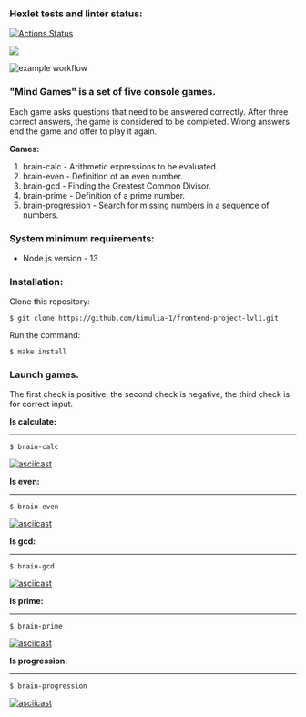 ### Hexlet tests and linter status:

[![Actions Status](https://github.com/kimulia-1/frontend-project-lvl1/workflows/hexlet-check/badge.svg)](https://github.com/kimulia-1/frontend-project-lvl1/actions)

<a href="https://codeclimate.com/github/codeclimate/codeclimate/maintainability"><img src="https://api.codeclimate.com/v1/badges/a99a88d28ad37a79dbf6/maintainability" /></a>

![example workflow](https://github.com/kimulia-1/frontend-project-lvl1/actions/workflows/github-actions-demo.yml/badge.svg)

### "Mind Games" is a set of five console games.

Each game asks questions that need to be answered correctly. After three correct answers, the game is considered to be completed. Wrong answers end the game and offer to play it again.

**Games:**

1. brain-calc - Arithmetic expressions to be evaluated.
2. brain-even - Definition of an even number.
3. brain-gcd - Finding the Greatest Common Divisor.
4. brain-prime - Definition of a prime number.
5. brain-progression - Search for missing numbers in a sequence of numbers.

### System minimum requirements:

- Node.js version - 13

### Installation:

Clone this repository:

`$ git clone https://github.com/kimulia-1/frontend-project-lvl1.git`

Run the command:

`$ make install`

### Launch games.

The first check is positive, the second check is negative, the third check is for correct input.

**Is calculate:**

---

`$ brain-calc`

[![asciicast](https://asciinema.org/a/479864.svg)](https://asciinema.org/a/479864)

**Is even:**

---

`$ brain-even`

[![asciicast](https://asciinema.org/a/479867.svg)](https://asciinema.org/a/479867)

**Is gcd:**

---

`$ brain-gcd`

[![asciicast](https://asciinema.org/a/479871.svg)](https://asciinema.org/a/479871)

**Is prime:**

---

`$ brain-prime`

[![asciicast](https://asciinema.org/a/480190.svg)](https://asciinema.org/a/480190)

**Is progression:**

---

`$ brain-progression`

[![asciicast](https://asciinema.org/a/479861.svg)](https://asciinema.org/a/479861)
